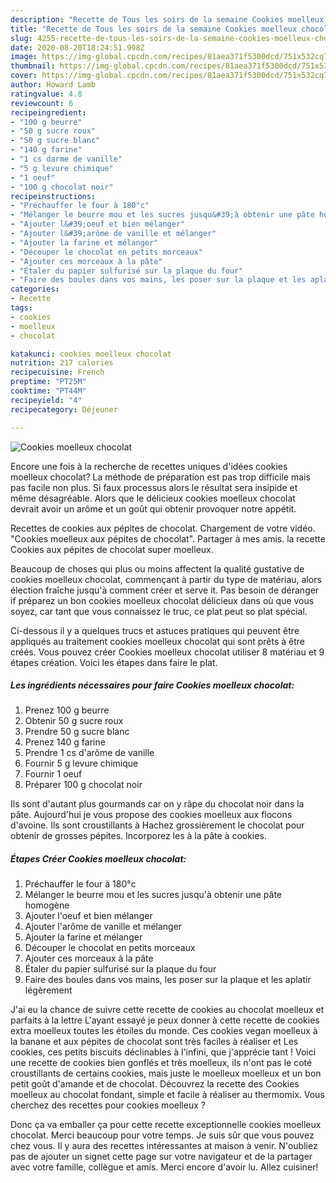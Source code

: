 ```yaml
---
description: "Recette de Tous les soirs de la semaine Cookies moelleux chocolat"
title: "Recette de Tous les soirs de la semaine Cookies moelleux chocolat"
slug: 4255-recette-de-tous-les-soirs-de-la-semaine-cookies-moelleux-chocolat
date: 2020-08-20T18:24:51.998Z
image: https://img-global.cpcdn.com/recipes/81aea371f5300dcd/751x532cq70/cookies-moelleux-chocolat-photo-principale-de-la-recette.jpg
thumbnail: https://img-global.cpcdn.com/recipes/81aea371f5300dcd/751x532cq70/cookies-moelleux-chocolat-photo-principale-de-la-recette.jpg
cover: https://img-global.cpcdn.com/recipes/81aea371f5300dcd/751x532cq70/cookies-moelleux-chocolat-photo-principale-de-la-recette.jpg
author: Howard Lamb
ratingvalue: 4.8
reviewcount: 6
recipeingredient:
- "100 g beurre"
- "50 g sucre roux"
- "50 g sucre blanc"
- "140 g farine"
- "1 cs darme de vanille"
- "5 g levure chimique"
- "1 oeuf"
- "100 g chocolat noir"
recipeinstructions:
- "Préchauffer le four à 180°c"
- "Mélanger le beurre mou et les sucres jusqu&#39;à obtenir une pâte homogène"
- "Ajouter l&#39;oeuf et bien mélanger"
- "Ajouter l&#39;arôme de vanille et mélanger"
- "Ajouter la farine et mélanger"
- "Découper le chocolat en petits morceaux"
- "Ajouter ces morceaux à la pâte"
- "Étaler du papier sulfurisé sur la plaque du four"
- "Faire des boules dans vos mains, les poser sur la plaque et les aplatir légèrement"
categories:
- Recette
tags:
- cookies
- moelleux
- chocolat

katakunci: cookies moelleux chocolat 
nutrition: 217 calories
recipecuisine: French
preptime: "PT25M"
cooktime: "PT44M"
recipeyield: "4"
recipecategory: Déjeuner

---
```



![Cookies moelleux chocolat](https://img-global.cpcdn.com/recipes/81aea371f5300dcd/751x532cq70/cookies-moelleux-chocolat-photo-principale-de-la-recette.jpg)

Encore une fois à la recherche de recettes uniques d'idées cookies moelleux chocolat? La méthode de préparation est pas trop difficile mais pas facile non plus. Si faux processus alors le résultat sera insipide et même désagréable. Alors que le délicieux cookies moelleux chocolat devrait avoir un arôme et un goût qui obtenir provoquer notre appétit.

Recettes de cookies aux pépites de chocolat. Chargement de votre vidéo. &#34;Cookies moelleux aux pépites de chocolat&#34;. Partager à mes amis. la recette Cookies aux pépites de chocolat super moelleux.

Beaucoup de choses qui plus ou moins affectent la qualité gustative de cookies moelleux chocolat, commençant à partir du type de matériau, alors élection fraîche jusqu'à comment créer et serve it. Pas besoin de déranger if préparez un bon cookies moelleux chocolat délicieux dans où que vous soyez, car tant que vous connaissez le truc, ce plat peut so plat spécial.


Ci-dessous il y a quelques trucs et astuces pratiques qui peuvent être appliqués au traitement cookies moelleux chocolat qui sont prêts à être créés. Vous pouvez créer Cookies moelleux chocolat utiliser 8 matériau et 9 étapes création. Voici les étapes dans faire le plat.

<!--inarticleads1-->

##### Les ingrédients nécessaires pour faire Cookies moelleux chocolat:

1. Prenez 100 g beurre
1. Obtenir 50 g sucre roux
1. Prendre 50 g sucre blanc
1. Prenez 140 g farine
1. Prendre 1 cs d&#39;arôme de vanille
1. Fournir 5 g levure chimique
1. Fournir 1 oeuf
1. Préparer 100 g chocolat noir


Ils sont d&#39;autant plus gourmands car on y râpe du chocolat noir dans la pâte. Aujourd&#39;hui je vous propose des cookies moelleux aux flocons d&#39;avoine. Ils sont croustillants à Hachez grossièrement le chocolat pour obtenir de grosses pépites. Incorporez les à la pâte à cookies. 

<!--inarticleads2-->

##### Étapes Créer Cookies moelleux chocolat:

1. Préchauffer le four à 180°c
1. Mélanger le beurre mou et les sucres jusqu&#39;à obtenir une pâte homogène
1. Ajouter l&#39;oeuf et bien mélanger
1. Ajouter l&#39;arôme de vanille et mélanger
1. Ajouter la farine et mélanger
1. Découper le chocolat en petits morceaux
1. Ajouter ces morceaux à la pâte
1. Étaler du papier sulfurisé sur la plaque du four
1. Faire des boules dans vos mains, les poser sur la plaque et les aplatir légèrement


J&#39;ai eu la chance de suivre cette recette de cookies au chocolat moelleux et parfaits à la lettre L&#39;ayant essayé je peux donner à cette recette de cookies extra moelleux toutes les étoiles du monde. Ces cookies vegan moelleux à la banane et aux pépites de chocolat sont très faciles à réaliser et Les cookies, ces petits biscuits déclinables à l&#39;infini, que j&#39;apprécie tant ! Voici une recette de cookies bien gonflés et très moelleux, ils n&#39;ont pas le coté croustillants de certains cookies, mais juste le moelleux moelleux et un bon petit goût d&#39;amande et de chocolat. Découvrez la recette des Cookies moelleux au chocolat fondant, simple et facile à réaliser au thermomix. Vous cherchez des recettes pour cookies moelleux ? 


Donc ça va emballer ça pour cette recette exceptionnelle cookies moelleux chocolat. Merci beaucoup pour votre temps. Je suis sûr que vous pouvez chez vous. Il y aura des recettes  intéressantes at maison à venir. N'oubliez pas de ajouter un signet cette page sur votre navigateur et de la partager avec votre famille, collègue et amis. Merci encore d'avoir lu. Allez cuisiner!
